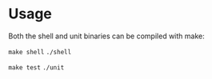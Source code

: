 # Usage #

Both the shell and unit binaries can be compiled with make:

`make shell`
`./shell`

`make test`
`./unit`
